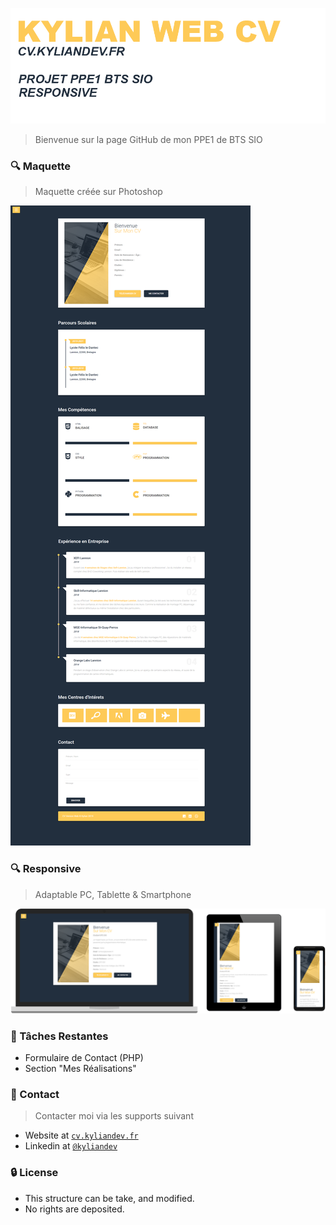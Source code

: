 ![KYLIAN_CV LOGO](assets/images/git/git_1.png)
> Bienvenue sur la page GitHub de mon PPE1 de BTS SIO

### 🔍 Maquette
> Maquette créée sur Photoshop

![MAQUETTE](assets/images/git/maquette_cv_kylian_none.png)

### 🔍 Responsive
> Adaptable PC, Tablette & Smartphone

![MAQUETTE](assets/images/git/responsive.png)

### 📌 Tâches Restantes
- Formulaire de Contact (PHP)
- Section "Mes Réalisations"

### 📌 Contact
> Contacter moi via les supports suivant

- Website at <a href="https://cv.kyliandev.fr" target="_blank">`cv.kyliandev.fr`</a>
- Linkedin at <a href="https://www.linkedin.com/in/kyliandev/" target="_blank">`@kyliandev`</a>

### 🔒 License

- This structure can be take, and modified.
- No rights are deposited.